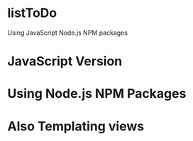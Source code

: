 # listToDo
Using JavaScript Node.js NPM packages 

# JavaScript Version
# Using Node.js NPM Packages
# Also Templating views
